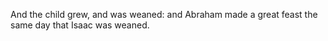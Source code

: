 And the child grew, and was weaned: and Abraham made a great feast the same day that Isaac was weaned.
